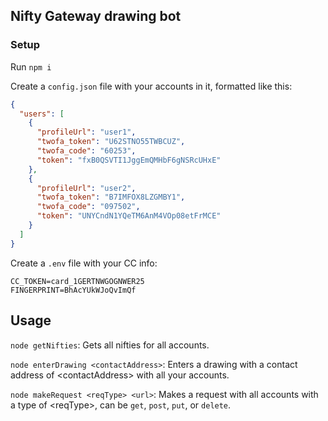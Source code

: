 ## Nifty Gateway drawing bot

### Setup

Run `npm i`

Create a `config.json` file with your accounts in it, formatted like this:

```json
{
  "users": [
    {
      "profileUrl": "user1",
      "twofa_token": "U62STNO55TWBCUZ",
      "twofa_code": "60253",
      "token": "fxB0QSVTI1JggEmQMHbF6gNSRcUHxE"
    },
    {
      "profileUrl": "user2",
      "twofa_token": "B7IMFOX8LZGMBY1",
      "twofa_code": "097502",
      "token": "UNYCndN1YQeTM6AnM4VOp08etFrMCE"
    }
  ]
}
```

Create a `.env` file with your CC info:

```env
CC_TOKEN=card_1GERTNWGOGNWER25
FINGERPRINT=BhAcYUkWJoQvImQf
```

## Usage

`node getNifties`: Gets all nifties for all accounts.

`node enterDrawing <contactAddress>`: Enters a drawing with a contact address of &lt;contactAddress&gt; with all your accounts.

`node makeRequest <reqType> <url>`: Makes a request with all accounts with a type of &lt;reqType&gt;, can be `get`, `post`, `put`, or `delete`.
